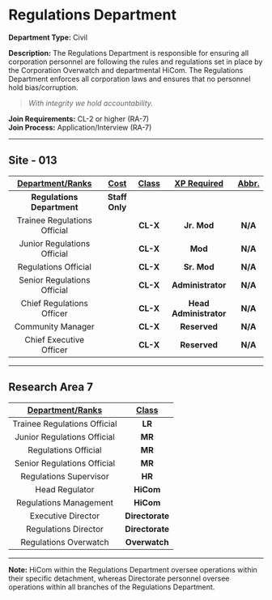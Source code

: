 # Regulations Department

**Department Type:** Civil

**Description:** The Regulations Department is responsible for ensuring all corporation personnel are following the rules and regulations set in place by the Corporation Overwatch and departmental HiCom. The Regulations Department enforces all corporation laws and ensures that no personnel hold bias/corruption.

> *With integrity we hold accountability.*

**Join Requirements:** CL-2 or higher (RA-7)  
**Join Process:** Application/Interview (RA-7)

---

## Site - 013

| **<ins>Department/Ranks</ins>** | **<ins>Cost</ins>** | **<ins>Class</ins>** | **<ins>XP Required</ins>** | **<ins>Abbr.</ins>** |
|:---:|:---:|:---:|:---:|:---:|
| **Regulations Department** | **Staff Only** |  |  |  |
| Trainee Regulations Official |  | **CL-X** | **Jr. Mod** | **N/A** |
| Junior Regulations Official |  | **CL-X** | **Mod** | **N/A** |
| Regulations Official |  | **CL-X** | **Sr. Mod** | **N/A** |
| Senior Regulations Official |  | **CL-X** | **Administrator** | **N/A** |
| Chief Regulations Officer |  | **CL-X** | **Head Administrator** | **N/A** |
| Community Manager |  | **CL-X** | **Reserved** | **N/A** |
| Chief Executive Officer |  | **CL-X** | **Reserved** | **N/A** |

---

## Research Area 7
| **<ins>Department/Ranks</ins>** | **<ins>Class</ins>** |
|:---:|:---:|
| Trainee Regulations Official | **LR** |
| Junior Regulations Official | **MR** |
| Regulations Official | **MR** |
| Senior Regulations Official | **MR** |
| Regulations Supervisor | **HR** |
| Head Regulator | **HiCom** |
| Regulations Management | **HiCom** |
| Executive Director| **Directorate** |
| Regulations Director | **Directorate** |
| Regulations Overwatch | **Overwatch** |

---

**Note:** HiCom within the Regulations Department oversee operations within their specific detachment, whereas Directorate personnel oversee operations within all branches of the Regulations Department.
